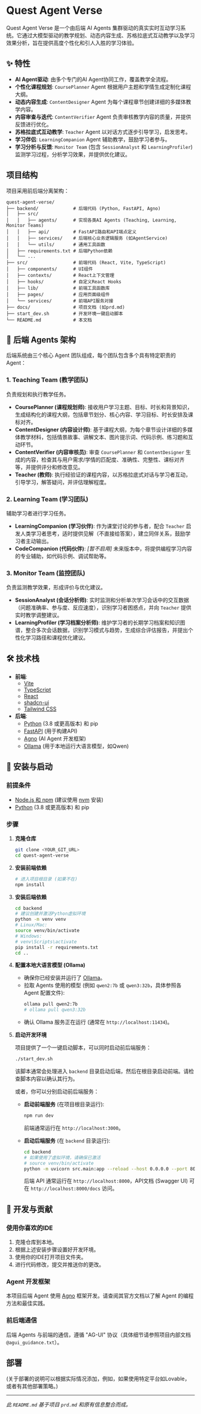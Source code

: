 # Quest Agent Verse

Quest Agent Verse 是一个由后端 AI Agents 集群驱动的真实实时互动学习系统。它通过大模型驱动的教学规划、动态内容生成、苏格拉底式互动教学以及学习效果分析，旨在提供高度个性化和引人入胜的学习体验。

## ✨ 特性

-   **AI Agent驱动**: 由多个专门的AI Agent协同工作，覆盖教学全流程。
-   **个性化课程规划**: `CoursePlanner` Agent 根据用户主题和学情生成定制化课程大纲。
-   **动态内容生成**: `ContentDesigner` Agent 为每个课程章节创建详细的多媒体教学内容。
-   **内容审查与迭代**: `ContentVerifier` Agent 负责审核教学内容的质量，并提供反馈进行优化。
-   **苏格拉底式互动教学**: `Teacher` Agent 以对话方式逐步引导学习，启发思考。
-   **学习伴侣**: `LearningCompanion` Agent 辅助教学，鼓励学习者参与。
-   **学习分析与反馈**: `Monitor Team` (包含 `SessionAnalyst` 和 `LearningProfiler`) 监测学习过程，分析学习效果，并提供优化建议。

## 项目结构

项目采用前后端分离架构：

```
quest-agent-verse/
├── backend/             # 后端代码 (Python, FastAPI, Agno)
│   ├── src/
│   │   ├── agents/      # 实现各类AI Agents (Teaching, Learning, Monitor Teams)
│   │   ├── api/         # FastAPI路由和API端点定义
│   │   ├── services/    # 后端核心业务逻辑服务 (如AgentService)
│   │   └── utils/       # 通用工具函数
│   ├── requirements.txt # 后端Python依赖
│   └── ...
├── src/                 # 前端代码 (React, Vite, TypeScript)
│   ├── components/      # UI组件
│   ├── contexts/        # React上下文管理
│   ├── hooks/           # 自定义React Hooks
│   ├── lib/             # 前端工具函数库
│   ├── pages/           # 应用页面级组件
│   └── services/        # 前端API服务对接
├── docs/                # 项目文档 (如prd.md)
├── start_dev.sh         # 开发环境一键启动脚本
└── README.md            # 本文档
```

## 🤖 后端 Agents 架构

后端系统由三个核心 Agent 团队组成，每个团队包含多个具有特定职责的 Agent：

### 1. Teaching Team (教学团队)
负责规划和执行教学任务。

-   **CoursePlanner (课程规划师)**: 接收用户学习主题、目标、时长和背景知识，生成结构化的课程大纲，包括章节划分、核心内容、学习目标、时长安排及课标对齐。
-   **ContentDesigner (内容设计师)**: 基于课程大纲，为每个章节设计详细的多媒体教学材料，包括情景故事、讲解文本、图片提示词、代码示例、练习题和互动环节。
-   **ContentVerifier (内容审核员)**: 审查 `CoursePlanner` 和 `ContentDesigner` 生成的内容，检查其与用户需求/学情的匹配度、准确性、完整性、课标对齐等，并提供评分和修改意见。
-   **Teacher (教师)**: 执行经验证的课程内容，以苏格拉底式对话与学习者互动，引导学习，解答疑问，并评估理解程度。

### 2. Learning Team (学习团队)
辅助学习者进行学习任务。

-   **LearningCompanion (学习伙伴)**: 作为课堂讨论的参与者，配合 `Teacher` 启发人类学习者思考，适时提供见解（不直接给答案），建立同伴关系，鼓励学习者主动输出。
-   **CodeCompanion (代码伙伴)**: *[暂不启用]* 未来版本中，将提供编程学习内容的专业辅助，如代码示例、调试帮助等。

### 3. Monitor Team (监控团队)
负责监测教学效果，形成评价与优化建议。

-   **SessionAnalyst (会话分析师)**: 实时监测和分析单次学习会话中的交互数据（问题准确率、参与度、反应速度），识别学习者困惑点，并向 `Teacher` 提供实时教学调整建议。
-   **LearningProfiler (学习档案分析师)**: 维护学习者的长期学习档案和知识图谱，整合多次会话数据，识别学习模式与趋势，生成综合评估报告，并提出个性化学习路径和课程优化建议。

## 🛠️ 技术栈

-   **前端**:
    -   [Vite](https://vitejs.dev/)
    -   [TypeScript](https://www.typescriptlang.org/)
    -   [React](https://reactjs.org/)
    -   [shadcn-ui](https://ui.shadcn.com/)
    -   [Tailwind CSS](https://tailwindcss.com/)
-   **后端**:
    -   [Python](https://www.python.org/downloads/) (3.8 或更高版本) 和 pip
    -   [FastAPI](https://fastapi.tiangolo.com/) (用于构建API)
    -   [Agno](https://deepwiki.com/agno-agi/agno) (AI Agent 开发框架)
    -   [Ollama](https://ollama.ai/) (用于本地运行大语言模型，如Qwen)

## 🚀 安装与启动

### 前提条件
-   [Node.js 和 npm](https://nodejs.org/) (建议使用 [nvm](https://github.com/nvm-sh/nvm#installing-and-updating) 安装)
-   [Python](https://www.python.org/downloads/) (3.8 或更高版本) 和 pip

### 步骤

1.  **克隆仓库**
    ```bash
    git clone <YOUR_GIT_URL>
    cd quest-agent-verse
    ```

2.  **安装前端依赖**
    ```bash
    # 进入项目根目录 (如果不在)
    npm install
    ```

3.  **安装后端依赖**
    ```bash
    cd backend
    # 建议创建并激活Python虚拟环境
    python -m venv venv
    # Linux/Mac:
    source venv/bin/activate
    # Windows:
    # venv\Scripts\activate
    pip install -r requirements.txt
    cd .. 
    ```

4.  **配置本地大语言模型 (Ollama)**
    -   确保你已经安装并运行了 [Ollama](https://ollama.ai/)。
    -   拉取 Agents 使用的模型 (例如 `qwen2:7b` 或 `qwen3:32b`，具体参照各 Agent 配置文件):
        ```bash
        ollama pull qwen2:7b 
        # ollama pull qwen3:32b
        ```
    -   确认 Ollama 服务正在运行 (通常在 `http://localhost:11434`)。

5.  **启动开发环境**

    项目提供了一个一键启动脚本，可以同时启动前后端服务：
    ```bash
    ./start_dev.sh
    ```
    该脚本通常会处理进入 `backend` 目录启动后端，然后在根目录启动前端。请检查脚本内容以确认其行为。

    或者，你可以分别启动前后端服务：

    *   **启动前端服务** (在项目根目录运行):
        ```bash
        npm run dev
        ```
        前端通常运行在 `http://localhost:3000`。

    *   **启动后端服务** (在 `backend` 目录运行):
        ```bash
        cd backend
        # 如果使用了虚拟环境，请确保已激活
        # source venv/bin/activate 
        python -m uvicorn src.main:app --reload --host 0.0.0.0 --port 8000
        ```
        后端 API 通常运行在 `http://localhost:8000`，API文档 (Swagger UI) 可在 `http://localhost:8000/docs` 访问。

## 🤝 开发与贡献

### 使用你喜欢的IDE
1.  克隆仓库到本地。
2.  根据上述安装步骤设置好开发环境。
3.  使用你的IDE打开项目文件夹。
4.  进行代码修改，提交并推送你的更改。

### Agent 开发框架
本项目后端 Agent 使用 [Agno](https://deepwiki.com/agno-agi/agno) 框架开发。请查阅其官方文档以了解 Agent 的编程方法和最佳实践。

### 前后端通信
后端 Agents 与前端的通信，遵循 "AG-UI" 协议（具体细节请参照项目内部文档 `@agui_guidance.txt`）。

## 部署
(关于部署的说明可以根据实际情况添加，例如，如果使用特定平台如Lovable，或者有其他部署策略。)

---

*此 `README.md` 基于项目 `prd.md` 和原有信息整合而成。*
